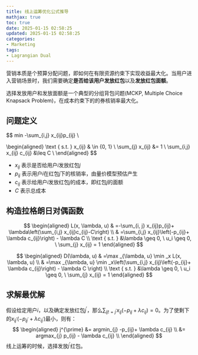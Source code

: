 ```yaml
---
title: 线上运筹优化公式推导
mathjax: true
toc: true
date: 2025-01-15 02:58:25
updated: 2025-01-15 02:58:25
categories:
- Marketing
tags:
- Lagrangian Dual
---
```


营销本质是个预算分配问题，即如何在有限资源约束下实现收益最大化。当用户进入营销场景时，我们需要确定**是否给该用户发放红包**以及**发放红包面额**。

<!--more-->

选择发放用户和发放面额是一个典型的分组背包问题(MCKP, Multiple Choice Knapsack Problem)，在成本约束下的的券核销率最大化。

## 问题定义

$$
min -\sum_{i,j} x_{ij}p_{ij} \\

\begin{aligned}
\text { s.t. } x_{ij} & \in \{0, 1\} \\
\sum_{j} x_{ij} &= 1 \\
\sum_{i,j} x_{ij} c_{ij} &\leq C \\
\end{aligned}
$$
- $x_{ij}$ 表示是否给用户$i$发放红包$j$
- $p_{ij}$ 表示用户$i$在红包$j$下的核销率，由量价模型预估产生
- $c_{ij}$ 表示给用户$i$发放红包$j$的成本，即红包$j$的面额
- $C$ 表示总成本

## 构造拉格朗日对偶函数

$$
\begin{aligned}
L(x, \lambda, u) & =-\sum_{i, j} x_{ij}p_{ij}+ \lambda\left(\sum_{i,j}  x_{ij}c_{ij}-C\right) \\
& =\sum_{i,j} x_{ij}\left(-p_{ij}+ \lambda c_{ij}\right) - \lambda C \\
\text { s.t. } &\lambda \geq 0, \ u_i \geq 0, \ \sum_{j} x_{ij} = 1
\end{aligned}
$$

$$
\begin{aligned}
D(\lambda, u) & =\max _{\lambda, u} \min _x L(x, \lambda, u) \\
& =\max _{\lambda, u} \min _x\left(\sum_{i,j} x_{ij}\left(-p_{ij}+ \lambda c_{ij}\right) - \lambda C \right) \\
\text { s.t. } &\lambda \geq 0, \ u_i \geq 0, \ \sum_{j} x_{ij} = 1
\end{aligned}
$$

## 求解最优解

假设给定用户$i$，以及确定发放红包$j^{\prime}$，那么$\sum_{ij!=j^{\prime}} x_{ij}\left(-p_{ij}+ \lambda c_{ij}\right)=0$。为了使剩下的$x_{ij^{\prime}}\left(-p_{ij^{\prime}}+ \lambda c_{ij^{\prime}}\right)$最小，则有：
$$
\begin{aligned}
j^{\prime} &= argmin_{j} -p_{ij}+ \lambda c_{ij} \\
&= argmax_{j} p_{ij} - \lambda c_{ij} \\
\end{aligned}
$$
线上运筹的时候，选择发放$j^{\prime}$红包。